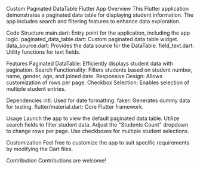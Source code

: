 Custom Paginated DataTable Flutter App
Overview
This Flutter application demonstrates a paginated data table for displaying student information. The app includes search and filtering features to enhance data exploration.

Code Structure
main.dart: Entry point for the application, including the app logic.
paginated_data_table.dart: Custom paginated data table widget.
data_source.dart: Provides the data source for the DataTable.
field_text.dart: Utility functions for text fields.

Features
Paginated DataTable: Efficiently displays student data with pagination.
Search Functionality: Filters students based on student number, name, gender, age, and joined date.
Responsive Design: Allows customization of rows per page.
Checkbox Selection: Enables selection of multiple student entries.

Dependencies
intl: Used for date formatting.
faker: Generates dummy data for testing.
flutter/material.dart: Core Flutter framework.

Usage
Launch the app to view the default paginated data table.
Utilize search fields to filter student data.
Adjust the "Students Count" dropdown to change rows per page.
Use checkboxes for multiple student selections.

Customization
Feel free to customize the app to suit specific requirements by modifying the Dart files.

Contribution
Contributions are welcome!